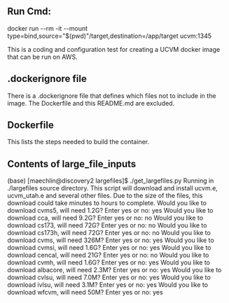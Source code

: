 ## Run Cmd:
docker run --rm -it --mount type=bind,source="$(pwd)"/target,destination=/app/target  ucvm:1345

This is a coding and configuration test for creating a UCVM docker image that can be run on AWS.

## .dockerignore file
There is a .dockerignore file that defines which files not to include in the image. The Dockerfile and this README.md are excluded.

## Dockerfile
This lists the steps needed to build the container.

## Contents of large_file_inputs
(base) [maechlin@discovery2 largefiles]$ ./get_largefiles.py 
Running in ./largefiles source directory. 
This script will download and install ucvm.e, ucvm_utah.e and several other files.
Due to the size of the files, this download could take minutes to hours to complete.
Would you like to download cvms5, will need 1.2G?
Enter yes or no: yes
Would you like to download cca, will need 9.2G?
Enter yes or no: no
Would you like to download cs173, will need 72G?
Enter yes or no: no
Would you like to download cs173h, will need 72G?
Enter yes or no: no
Would you like to download cvms, will need 326M?
Enter yes or no: yes
Would you like to download cvmsi, will need 1.6G?
Enter yes or no: yes
Would you like to download cencal, will need 21G?
Enter yes or no: no
Would you like to download cvmh, will need 1.6G?
Enter yes or no: yes
Would you like to download albacore, will need 2.3M?
Enter yes or no: yes
Would you like to download cvlsu, will need 7.0M?
Enter yes or no: yes
Would you like to download ivlsu, will need 3.1M?
Enter yes or no: yes
Would you like to download wfcvm, will need 50M?
Enter yes or no: yes
